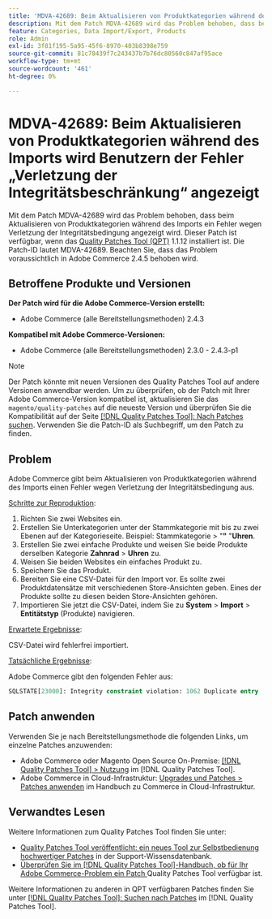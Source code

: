 ```yaml
---
title: 'MDVA-42689: Beim Aktualisieren von Produktkategorien während des Imports wird Benutzern der Fehler „Verletzung der Integritätsbeschränkung“ angezeigt'
description: Mit dem Patch MDVA-42689 wird das Problem behoben, dass beim Aktualisieren von Produktkategorien während des Imports ein Fehler wegen Verletzung der Integritätsbedingung angezeigt wird. Dieser Patch ist verfügbar, wenn das [Quality Patches Tool (QPT)](https://experienceleague.adobe.com/de/docs/commerce-knowledge-base/kb/announcements/commerce-announcements/magento-quality-patches-released-new-tool-to-self-serve-quality-patches) 1.1.12 installiert ist. Die Patch-ID lautet MDVA-42689. Beachten Sie, dass das Problem voraussichtlich in Adobe Commerce 2.4.5 behoben wird.
feature: Categories, Data Import/Export, Products
role: Admin
exl-id: 3f81f195-5a95-45f6-8970-403b8398e759
source-git-commit: 81c78439f7c243437b7b76dc80560c847af95ace
workflow-type: tm+mt
source-wordcount: '461'
ht-degree: 0%

---
```


# MDVA-42689: Beim Aktualisieren von Produktkategorien während des Imports wird Benutzern der Fehler „Verletzung der Integritätsbeschränkung“ angezeigt

Mit dem Patch MDVA-42689 wird das Problem behoben, dass beim Aktualisieren von Produktkategorien während des Imports ein Fehler wegen Verletzung der Integritätsbedingung angezeigt wird. Dieser Patch ist verfügbar, wenn das [Quality Patches Tool (QPT)](https://experienceleague.adobe.com/de/docs/commerce-knowledge-base/kb/announcements/commerce-announcements/magento-quality-patches-released-new-tool-to-self-serve-quality-patches) 1.1.12 installiert ist. Die Patch-ID lautet MDVA-42689. Beachten Sie, dass das Problem voraussichtlich in Adobe Commerce 2.4.5 behoben wird.

## Betroffene Produkte und Versionen

**Der Patch wird für die Adobe Commerce-Version erstellt:**

* Adobe Commerce (alle Bereitstellungsmethoden) 2.4.3

**Kompatibel mit Adobe Commerce-Versionen:**

* Adobe Commerce (alle Bereitstellungsmethoden) 2.3.0 - 2.4.3-p1

>[!NOTE]
>
>Der Patch könnte mit neuen Versionen des Quality Patches Tool auf andere Versionen anwendbar werden. Um zu überprüfen, ob der Patch mit Ihrer Adobe Commerce-Version kompatibel ist, aktualisieren Sie das `magento/quality-patches` auf die neueste Version und überprüfen Sie die Kompatibilität auf der Seite [[!DNL Quality Patches Tool]: Nach Patches suchen](https://experienceleague.adobe.com/de/docs/commerce-knowledge-base/kb/announcements/commerce-announcements/magento-quality-patches-released-new-tool-to-self-serve-quality-patches). Verwenden Sie die Patch-ID als Suchbegriff, um den Patch zu finden.

## Problem

Adobe Commerce gibt beim Aktualisieren von Produktkategorien während des Imports einen Fehler wegen Verletzung der Integritätsbedingung aus.

<u>Schritte zur Reproduktion</u>:

1. Richten Sie zwei Websites ein.
1. Erstellen Sie Unterkategorien unter der Stammkategorie mit bis zu zwei Ebenen auf der Kategorieseite. Beispiel: Stammkategorie > &quot;**&quot;** &quot;**Uhren**.
1. Erstellen Sie zwei einfache Produkte und weisen Sie beide Produkte derselben Kategorie **Zahnrad** > **Uhren** zu.
1. Weisen Sie beiden Websites ein einfaches Produkt zu.
1. Speichern Sie das Produkt.
1. Bereiten Sie eine CSV-Datei für den Import vor. Es sollte zwei Produktdatensätze mit verschiedenen Store-Ansichten geben. Eines der Produkte sollte zu diesen beiden Store-Ansichten gehören.
1. Importieren Sie jetzt die CSV-Datei, indem Sie zu **System** > **Import** > **Entitätstyp** (Produkte) navigieren.

<u>Erwartete Ergebnisse</u>:

CSV-Datei wird fehlerfrei importiert.

<u>Tatsächliche Ergebnisse</u>:

Adobe Commerce gibt den folgenden Fehler aus:

```SQL
SQLSTATE[23000]: Integrity constraint violation: 1062 Duplicate entry '1302' for key 'PRIMARY', query was: INSERT INTO `catalog_url_rewrite_product_category` (`url_rewrite_id`,`category_id`,`product_id`) VALUES (?, ?, ?), (?, ?, ?), (?, ?, ?)
```

## Patch anwenden

Verwenden Sie je nach Bereitstellungsmethode die folgenden Links, um einzelne Patches anzuwenden:

* Adobe Commerce oder Magento Open Source On-Premise: [[!DNL Quality Patches Tool] > Nutzung](/help/tools/quality-patches-tool/usage.md) im [!DNL Quality Patches Tool].
* Adobe Commerce in Cloud-Infrastruktur: [Upgrades und Patches > Patches anwenden](https://experienceleague.adobe.com/docs/commerce-cloud-service/user-guide/develop/upgrade/apply-patches.html?lang=de) im Handbuch zu Commerce in Cloud-Infrastruktur.

## Verwandtes Lesen

Weitere Informationen zum Quality Patches Tool finden Sie unter:

* [Quality Patches Tool veröffentlicht: ein neues Tool zur Selbstbedienung hochwertiger Patches](https://experienceleague.adobe.com/de/docs/commerce-knowledge-base/kb/announcements/commerce-announcements/magento-quality-patches-released-new-tool-to-self-serve-quality-patches) in der Support-Wissensdatenbank.
* [Überprüfen Sie im [!DNL Quality Patches Tool]-Handbuch, ob für Ihr Adobe Commerce-Problem ein Patch ](/help/tools/quality-patches-tool/patches-available-in-qpt/check-patch-for-magento-issue-with-magento-quality-patches.md) Quality Patches Tool verfügbar ist.

Weitere Informationen zu anderen in QPT verfügbaren Patches finden Sie unter [[!DNL Quality Patches Tool]: Suchen nach Patches](https://experienceleague.adobe.com/tools/commerce-quality-patches/index.html?lang=de) im [!DNL Quality Patches Tool].
